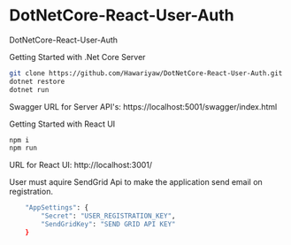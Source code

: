 # DotNetCore-React-User-Auth
DotNetCore-React-User-Auth

Getting Started with .Net Core Server
```bash
git clone https://github.com/Hawariyaw/DotNetCore-React-User-Auth.git
dotnet restore
dotnet run 
```
Swagger URL for Server API's: https://localhost:5001/swagger/index.html

Getting Started with React UI
```bash
npm i
npm run
```
URL for React UI: http://localhost:3001/

User must aquire SendGrid Api to make the application send email on registration.
```bash
    "AppSettings": {
        "Secret": "USER_REGISTRATION_KEY",
        "SendGridKey": "SEND GRID API KEY"
    }
 ```
